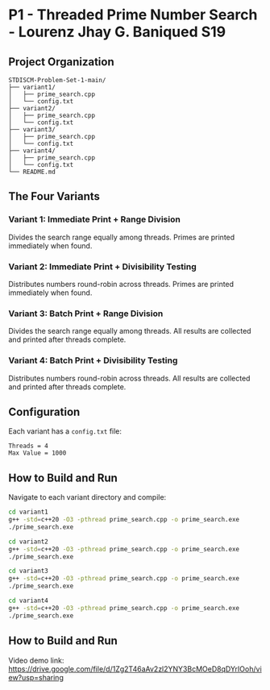 # P1 - Threaded Prime Number Search - Lourenz Jhay G. Baniqued S19

## Project Organization

```
STDISCM-Problem-Set-1-main/
├── variant1/
│   ├── prime_search.cpp
│   └── config.txt
├── variant2/
│   ├── prime_search.cpp
│   └── config.txt
├── variant3/
│   ├── prime_search.cpp
│   └── config.txt
├── variant4/
│   ├── prime_search.cpp
│   └── config.txt
└── README.md
```

## The Four Variants

### Variant 1: Immediate Print + Range Division
Divides the search range equally among threads. Primes are printed immediately when found.

### Variant 2: Immediate Print + Divisibility Testing
Distributes numbers round-robin across threads. Primes are printed immediately when found.

### Variant 3: Batch Print + Range Division
Divides the search range equally among threads. All results are collected and printed after threads complete.

### Variant 4: Batch Print + Divisibility Testing
Distributes numbers round-robin across threads. All results are collected and printed after threads complete.

## Configuration

Each variant has a `config.txt` file:
```
Threads = 4
Max Value = 1000
```

## How to Build and Run

Navigate to each variant directory and compile:

```bash
cd variant1
g++ -std=c++20 -O3 -pthread prime_search.cpp -o prime_search.exe
./prime_search.exe
```

```bash
cd variant2
g++ -std=c++20 -O3 -pthread prime_search.cpp -o prime_search.exe
./prime_search.exe
```

```bash
cd variant3
g++ -std=c++20 -O3 -pthread prime_search.cpp -o prime_search.exe
./prime_search.exe
```

```bash
cd variant4
g++ -std=c++20 -O3 -pthread prime_search.cpp -o prime_search.exe
./prime_search.exe
```

## How to Build and Run

Video demo link: https://drive.google.com/file/d/1Zg2T46aAv2zl2YNY3BcMOeD8qDYrIOoh/view?usp=sharing
